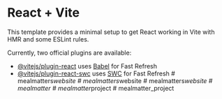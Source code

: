 # React + Vite

This template provides a minimal setup to get React working in Vite with HMR and some ESLint rules.

Currently, two official plugins are available:

- [@vitejs/plugin-react](https://github.com/vitejs/vite-plugin-react/blob/main/packages/plugin-react/README.md) uses [Babel](https://babeljs.io/) for Fast Refresh
- [@vitejs/plugin-react-swc](https://github.com/vitejs/vite-plugin-react-swc) uses [SWC](https://swc.rs/) for Fast Refresh
#   m e a l m a t t e r s _ w e b s i t e  
 #   m e a l m a t t e r s _ w e b s i t e  
 #   m e a l m a t t e r s _ w e b s i t e  
 #   m e a l m a t t e r  
 #   m e a l m a t t e r _ p r o j e c t  
 #   m e a l m a t t e r _ p r o j e c t  
 